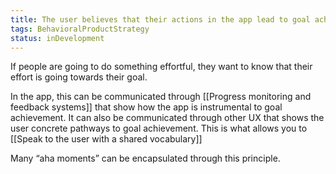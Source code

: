 ```yaml
---
title: The user believes that their actions in the app lead to goal achievement
tags: BehavioralProductStrategy
status: inDevelopment
---
```

If people are going to do something effortful, they want to know that their effort is going towards their goal.

In the app, this can be communicated through [[Progress monitoring and feedback systems]] that show how the app is instrumental to goal achievement. It can also be communicated through other UX that shows the user concrete pathways to goal achievement. This is what allows you to [[Speak to the user with a shared vocabulary]]

Many “aha moments” can be encapsulated through this principle.